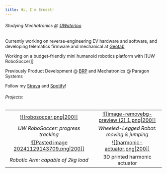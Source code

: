 ```yaml
---
title: Hi, I'm Ernest!
---
```

###### Studying Mechatronics @ [UWaterloo](https://uwaterloo.ca/engineering/)

Currently working on reverse-engineering EV hardware and software, and developing telematics firmware and mechanical at [Geotab](https://www.geotab.com/)

Working on a budget-friendly mini humanoid robotics platform with [[UW RoboSoccer]]

Previously Product Development @ [BRP](https://www.brp.com/en/) and Mechatronics @ Paragon Systems

Follow my [Strava](https://strava.app.link/0cGqWokPRHb) and [Spotify](https://open.spotify.com/user/ernestwang135791?si=eb867f3241e14a72)!
###### Projects:

|                                                                                                         |                                                                                                     |
| :-----------------------------------------------------------------------------------------------------: | :-------------------------------------------------------------------------------------------------: |
|         [![[robosoccer.png\|200]]](https://www.ernestwang.ca/Projects/Humanoid-@-UW-RoboSoccer)         | [![[image-removebg-preview (2) 1.png\|200]]](https://www.ernestwang.ca/Projects/Wheel-legged-Robot) |
|                                   *UW RoboSoccer: progress tracking*                                    |                              *Wheeled-Legged Robot: moving & jumping*                               |
| [![[Pasted image 20241129143709.png\|200]]](https://ernestwang.ca/Projects/U-Robotic-Arm/U-Robotic-Arm) |         [![[harmonic-actuator.png\|200]]](https://ernestwang.ca/Projects/Harmonic-Actuator)         |
|                                   *Robotic Arm: capable of 2kg load*                                    |                                    3D printed harmonic actuator                                     |
